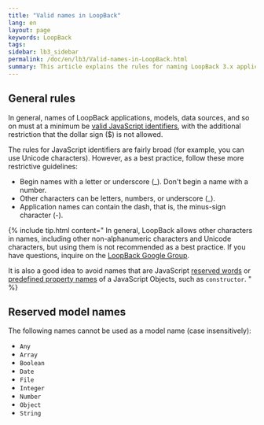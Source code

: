 ```yaml
---
title: "Valid names in LoopBack"
lang: en
layout: page
keywords: LoopBack
tags:
sidebar: lb3_sidebar
permalink: /doc/en/lb3/Valid-names-in-LoopBack.html
summary: This article explains the rules for naming LoopBack 3.x applications, models, data sources, and other project artifacts.
---
```

## General rules

In general, names of LoopBack applications, models, data sources, and so on must at a minimum be
[valid JavaScript identifiers](https://mathiasbynens.be/notes/javascript-identifiers),
with the additional restriction that the dollar sign ($) is not allowed.

The rules for JavaScript identifiers are fairly broad (for example, you can use Unicode characters).
However, as a best practice, follow these more restrictive guidelines:

* Begin names with a letter or underscore (_). Don't begin a name with a number.
* Other characters can be letters, numbers, or underscore (_).
* Application names can contain the dash, that is, the minus-sign character (-).

{% include tip.html content="
In general, LoopBack allows other characters in names, including other non-alphanumeric characters and Unicode characters,
but using them is not recommended as a best practice. If you have questions, inquire on the [LoopBack Google Group](https://groups.google.com/forum/#!forum/loopbackjs).

It is also a good idea to avoid names that are JavaScript [reserved words](https://mathiasbynens.be/notes/reserved-keywords) or [predefined property names](https://developer.mozilla.org/en/docs/Web/JavaScript/Reference/Global_Objects/Object/defineProperty) of a JavaScript Objects, such as `constructor`.
" %}

## Reserved model names

The following names cannot be used as a model name (case insensitively):

 - `Any`
 - `Array`
 - `Boolean`
 - `Date`
 - `File`
 - `Integer`
 - `Number`
 - `Object`
 - `String`
